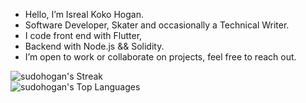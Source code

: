 - Hello, I’m Isreal Koko Hogan.
- Software Developer, Skater and occasionally a Technical Writer.
- I code front end with Flutter,
- Backend with Node.js && Solidity. 
- I’m open to work or collaborate on projects, feel free to reach out.

![sudohogan's Streak](https://github-readme-streak-stats.herokuapp.com/?user=sudohogan&theme=dracula&hide_border=true)<br>
![sudohogan's Top Languages](https://github-readme-stats.vercel.app/api/top-langs/?username=sudohogan&theme=dracula&show_icons=true&hide_border=true&layout=compact)
